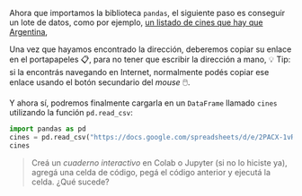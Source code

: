 Ahora que importamos la biblioteca `pandas`, el siguiente paso es conseguir un lote de datos, como por ejemplo, [un listado de cines que hay que Argentina](https://docs.google.com/spreadsheets/d/e/2PACX-1vRSa9oM9fC-QlT7VOeGhZQtrWnlNSTsk3U8DWGTOXUWtPH6u9o5O5eZ0kTg8mFTwAn9vMdGRK7o2SPB/pub?gid=969960562&single=true&output=csv),

Una vez que hayamos encontrado la dirección, deberemos copiar su enlace en el portapapeles 📋, para no tener que escribir la dirección a mano, 💡 Tip: si la encontrás navegando en Internet, normalmente podés copiar ese enlace usando el botón secundario del _mouse_ 🖱️.

Y ahora sí, podremos finalmente cargarla en un `DataFrame` llamado `cines` utilizando la función `pd.read_csv`:

```python
import pandas as pd
cines = pd.read_csv("https://docs.google.com/spreadsheets/d/e/2PACX-1vRSa9oM9fC-QlT7VOeGhZQtrWnlNSTsk3U8DWGTOXUWtPH6u9o5O5eZ0kTg8mFTwAn9vMdGRK7o2SPB/pub?gid=969960562&single=true&output=csv")
cines
```

> Creá un _cuaderno interactivo_ en Colab o Jupyter (si no lo hiciste ya), agregá una celda de código, pegá el código anterior y ejecutá la celda. ¿Qué sucede? 
